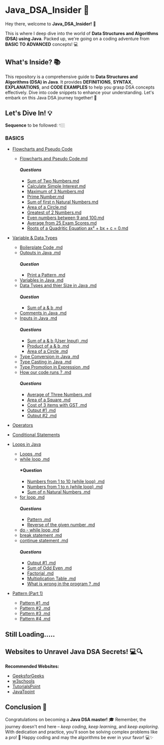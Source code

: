 # Java_DSA_Insider 🚀

Hey there, welcome to **Java_DSA_Insider!** 🌟  

This is where I deep dive into the world of **Data Structures and Algorithms (DSA) using Java**. Packed up, we're going on a coding adventure from **BASIC TO ADVANCED** concepts! 💻

## What's Inside? 📚

This repository is a comprehensive guide to **Data Structures and Algorithms (DSA) in Java**. It provides **DEFINITIONS**, **SYNTAX**, **EXPLANATIONS**, and **CODE EXAMPLES** to help you grasp DSA concepts effectively. Dive into code snippets to enhance your understanding. Let's embark on this Java DSA journey together! 🚀

## Let's Dive In! 💡

**Sequence** to be followed: 👇🏼

### BASICS
  - [Flowcharts and Pseudo Code](https://github.com/Swapnadip2005/Java_DSA_Insider/tree/main/Flowcharts%20and%20Pseudo%20Code)
    - [Flowcharts and Pseudo Code.md](https://github.com/Swapnadip2005/Java_DSA_Insider/blob/main/Flowcharts%20and%20Pseudo%20Code/Flowcharts%20and%20Pseudo%20Code.md)
      #### *Questions*
      - [Sum of Two Numbers.md](https://github.com/Swapnadip2005/Java_DSA_Insider/blob/main/Flowcharts%20and%20Pseudo%20Code/Questions/Sum%20of%20Two%20Numbers.md)
      - [Calculate Simple Interest.md](https://github.com/Swapnadip2005/Java_DSA_Insider/blob/main/Flowcharts%20and%20Pseudo%20Code/Questions/Calculate%20Simple%20Interest.md)
      - [Maximum of 3 Numbers.md](https://github.com/Swapnadip2005/Java_DSA_Insider/blob/main/Flowcharts%20and%20Pseudo%20Code/Questions/Maximum%20of%203%20Numbers.md)
      - [Prime Number.md](https://github.com/Swapnadip2005/Java_DSA_Insider/blob/main/Flowcharts%20and%20Pseudo%20Code/Questions/Prime%20Number.md)
      - [Sum of first n Natural Numbers.md]()
      - [Area of a Circle.md](https://github.com/Swapnadip2005/Java_DSA_Insider/blob/main/Flowcharts%20and%20Pseudo%20Code/Questions/Area%20of%20a%20Circle.md)
      - [Greatest of 2 Numbers.md](https://github.com/Swapnadip2005/Java_DSA_Insider/blob/main/Flowcharts%20and%20Pseudo%20Code/Questions/Greatest%20of%202%20Numbers.md)
      - [Even numbers between 9 and 100.md](https://github.com/Swapnadip2005/Java_DSA_Insider/blob/main/Flowcharts%20and%20Pseudo%20Code/Questions/Even%20numbers%20between%209%20and%20100.md)
      - [Average from 25 Exam Scores.md](https://github.com/Swapnadip2005/Java_DSA_Insider/blob/main/Flowcharts%20and%20Pseudo%20Code/Questions/Average%20from%2025%20Exam%20Scores.md)
      - [Roots of a Quadritic Equation ax² + bx + c = 0.md](https://github.com/Swapnadip2005/Java_DSA_Insider/blob/main/Flowcharts%20and%20Pseudo%20Code/Questions/Roots%20of%20a%20Quadritic%20Equation%20ax%C2%B2%20%2B%20bx%20%2B%20c%20%3D%200.md)
  
  - [Variable & Data Types](https://github.com/Swapnadip2005/Java_DSA_Insider/tree/main/Variable%20%26%20Data%20Types)
    - [Boilerplate Code .md](https://github.com/Swapnadip2005/Java_DSA_Insider/blob/main/Variable%20%26%20Data%20Types/Boilerplate%20Code%20.md)
    - [Outputs in Java .md](https://github.com/Swapnadip2005/Java_DSA_Insider/blob/main/Variable%20%26%20Data%20Types/Comments%20in%20Java%20.md)
      #### *Question*
      - [Print a Pattern .md](https://github.com/Swapnadip2005/Java_DSA_Insider/blob/main/Variable%20%26%20Data%20Types/Questions/Print%20a%20Pattern%20.md)
    - [Variables in Java .md](https://github.com/Swapnadip2005/Java_DSA_Insider/blob/main/Variable%20%26%20Data%20Types/Variables%20in%20Java%20.md)
    - [Data Types and thier Size in Java .md](https://github.com/Swapnadip2005/Java_DSA_Insider/blob/main/Variable%20%26%20Data%20Types/Data%20Types%20and%20thier%20Size%20in%20Java%20.md)  
      #### *Question*
      - [Sum of a & b .md](https://github.com/Swapnadip2005/Java_DSA_Insider/blob/main/Variable%20%26%20Data%20Types/Questions/Sum%20of%20a%20%26%20b%20.md)  
    - [Comments in Java .md](https://github.com/Swapnadip2005/Java_DSA_Insider/blob/main/Variable%20%26%20Data%20Types/Comments%20in%20Java%20.md)
    - [Inputs in Java .md](https://github.com/Swapnadip2005/Java_DSA_Insider/blob/main/Variable%20%26%20Data%20Types/Inputs%20in%20Java%20.md)  
      #### *Questions*
      - [Sum of a & b (User Input) .md](https://github.com/Swapnadip2005/Java_DSA_Insider/blob/main/Variable%20%26%20Data%20Types/Questions/Sum%20of%20a%20%26%20b%20(User%20Input)%20.md)
      - [Product of a & b .md](https://github.com/Swapnadip2005/Java_DSA_Insider/blob/main/Variable%20%26%20Data%20Types/Questions/Product%20of%20a%20%26%20b%20.md)
      - [Area of a Circle .md](https://github.com/Swapnadip2005/Java_DSA_Insider/blob/main/Variable%20%26%20Data%20Types/Questions/Area%20of%20a%20Circle%20.md)
    - [Type Conversion in Java .md](https://github.com/Swapnadip2005/Java_DSA_Insider/blob/main/Variable%20%26%20Data%20Types/Type%20Conversion%20in%20Java%20.md)
    - [Type Casting in Java .md](https://github.com/Swapnadip2005/Java_DSA_Insider/blob/main/Variable%20%26%20Data%20Types/Type%20Casting%20in%20Java%20.md)
    - [Type Promotion in Expression .md](https://github.com/Swapnadip2005/Java_DSA_Insider/blob/main/Variable%20%26%20Data%20Types/Type%20Promotion%20in%20Expression%20.md)
    - [How our code runs ? .md](https://github.com/Swapnadip2005/Java_DSA_Insider/blob/main/Variable%20%26%20Data%20Types/How%20our%20code%20runs%20%3F%20.md)
      #### *Questions*
      - [Average of Three Numbers .md](https://github.com/Swapnadip2005/Java_DSA_Insider/blob/main/Variable%20%26%20Data%20Types/Questions/Average%20of%20Three%20Numbers%20.md)
      - [Area of a Square .md](https://github.com/Swapnadip2005/Java_DSA_Insider/blob/main/Variable%20%26%20Data%20Types/Questions/Area%20of%20a%20Square%20.md)
      - [Cost of 3 items with GST .md](https://github.com/Swapnadip2005/Java_DSA_Insider/blob/main/Variable%20%26%20Data%20Types/Questions/Cost%20of%203%20items%20with%20GST%20.md)
      - [Output #1 .md](https://github.com/Swapnadip2005/Java_DSA_Insider/blob/main/Variable%20%26%20Data%20Types/Questions/Output%20%231%20.md)
      - [Output #2 .md](https://github.com/Swapnadip2005/Java_DSA_Insider/blob/main/Variable%20%26%20Data%20Types/Questions/Output%20%232%20.md)
    
  - [Operators](https://github.com/Swapnadip2005/Java_DSA_Insider/tree/main/Operators)
    
  - [Conditional Statements](https://github.com/Swapnadip2005/Java_DSA_Insider/tree/main/Conditional%20Statements)
    
  - [Loops in Java](https://github.com/Swapnadip2005/Java_DSA_Insider/tree/main/Loops%20in%20Java)
    - [Loops .md](https://github.com/Swapnadip2005/Java_DSA_Insider/blob/main/Loops%20in%20Java/Loops%20.md)
    - [while loop .md](https://github.com/Swapnadip2005/Java_DSA_Insider/blob/main/Loops%20in%20Java/while%20loop%20.md)
      #### *Question
      - [Numbers from 1 to 10 (while loop) .md](https://github.com/Swapnadip2005/Java_DSA_Insider/blob/main/Loops%20in%20Java/Questions/Numbers%20from%201%20to%2010%20(while%20loop)%20.md)
      - [Numbers from 1 to n (while loop) .md](https://github.com/Swapnadip2005/Java_DSA_Insider/blob/main/Loops%20in%20Java/Questions/Numbers%20from%201%20to%20n%20(while%20loop)%20.md)
      - [Sum of n Natural Numbers .md](https://github.com/Swapnadip2005/Java_DSA_Insider/blob/main/Loops%20in%20Java/Questions/Sum%20of%20n%20Natural%20Numbers%20.md)
    - [for loop .md](https://github.com/Swapnadip2005/Java_DSA_Insider/blob/main/Loops%20in%20Java/for%20loop%20.md)
      #### *Questions*
      - [Pattern .md](https://github.com/Swapnadip2005/Java_DSA_Insider/blob/main/Loops%20in%20Java/Questions/Pattern%20.md)
      - [Reverse of the given number .md](https://github.com/Swapnadip2005/Java_DSA_Insider/blob/main/Loops%20in%20Java/Questions/Reverse%20of%20the%20given%20number%20.md)
    - [do - while loop .md](https://github.com/Swapnadip2005/Java_DSA_Insider/blob/main/Loops%20in%20Java/do%20-%20while%20loop%20.md)
    - [break statement .md](https://github.com/Swapnadip2005/Java_DSA_Insider/blob/main/Loops%20in%20Java/break%20statement%20.md)
    - [continue statement .md](https://github.com/Swapnadip2005/Java_DSA_Insider/blob/main/Loops%20in%20Java/continue%20statement%20.md)
      #### *Questions*
      - [Output #1 .md](https://github.com/Swapnadip2005/Java_DSA_Insider/blob/main/Loops%20in%20Java/Questions/Output%20%231%20.md)
      - [Sum of Odd Even .md](https://github.com/Swapnadip2005/Java_DSA_Insider/blob/main/Loops%20in%20Java/Questions/Sum%20of%20Odd%20Even%20.md)
      - [Factorial .md](https://github.com/Swapnadip2005/Java_DSA_Insider/blob/main/Loops%20in%20Java/Questions/Factorial%20.md)
      - [Multiplication Table .md](https://github.com/Swapnadip2005/Java_DSA_Insider/blob/main/Loops%20in%20Java/Questions/Multiplication%20Table%20.md)
      - [What is wrong in the program ? .md](https://github.com/Swapnadip2005/Java_DSA_Insider/blob/main/Loops%20in%20Java/Questions/What%20is%20wrong%20in%20the%20program%20%3F%20.md)
  - [Pattern (Part 1)](https://github.com/Swapnadip2005/Java_DSA_Insider/tree/main/Pattern%20(Part%201)%20)
      - [Pattern #1 .md](https://github.com/Swapnadip2005/Java_DSA_Insider/blob/main/Pattern%20(Part%201)%20/Pattern%20%231%20.md)
      - [Pattern #2 .md](https://github.com/Swapnadip2005/Java_DSA_Insider/blob/main/Pattern%20(Part%201)%20/Pattern%20%232%20.md)
      - [Pattern #3 .md](https://github.com/Swapnadip2005/Java_DSA_Insider/blob/main/Pattern%20(Part%201)%20/Pattern%20%233%20.md)
      - [Pattern #4 .md](https://github.com/Swapnadip2005/Java_DSA_Insider/blob/main/Pattern%20(Part%201)%20/Pattern%20%234%20.md)

  ## Still Loading.....

## Websites to Unravel Java DSA Secrets! 💻🔍

  **Recommended Websites:**
  - [GeeksforGeeks](https://www.geeksforgeeks.org/java/)
  - [w3schools](https://www.w3schools.com/java/)
  - [TutorialsPoint](https://www.tutorialspoint.com/java/index.htm)
  - [JavaTpoint](https://www.javatpoint.com/java-tutorial)

## Conclusion 🎉

Congratulations on becoming a **Java DSA master!** 🎓 Remember, the journey doesn't end here – *keep coding*, *keep learning*, and *keep exploring*. 
With dedication and practice, you'll soon be solving complex problems like a pro! 🌟 Happy coding and may the algorithms be ever in your favor! 💻✨

